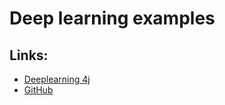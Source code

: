 # Deep learning examples

## Links:
- [Deeplearning 4j](ttps://deeplearning4j.konduit.ai/v/en-1.0.0-beta6/getting-started/cheat-sheet)
- [GitHub](https://github.com/deeplearning4j/deeplearning4j)